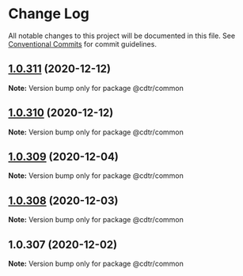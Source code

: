 # Change Log

All notable changes to this project will be documented in this file.
See [Conventional Commits](https://conventionalcommits.org) for commit guidelines.

## [1.0.311](https://github.com/kristiyan-ASW-G-08/codetalker-podcasting/compare/v1.0.310...v1.0.311) (2020-12-12)

**Note:** Version bump only for package @cdtr/common





## [1.0.310](https://github.com/kristiyan-ASW-G-08/codetalker-podcasting/compare/v1.0.309...v1.0.310) (2020-12-12)

**Note:** Version bump only for package @cdtr/common





## [1.0.309](https://github.com/kristiyan-ASW-G-08/codetalker-podcasting/compare/v1.0.308...v1.0.309) (2020-12-04)

**Note:** Version bump only for package @cdtr/common





## [1.0.308](https://github.com/kristiyan-ASW-G-08/codetalker-podcasting/compare/v1.0.307...v1.0.308) (2020-12-03)

**Note:** Version bump only for package @cdtr/common





## 1.0.307 (2020-12-02)

**Note:** Version bump only for package @cdtr/common
